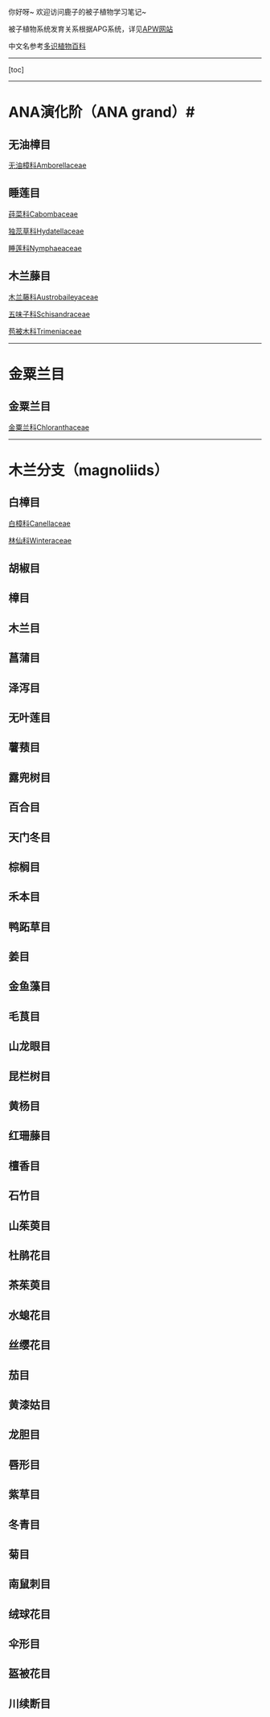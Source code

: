 你好呀~ 欢迎访问鹿子的被子植物学习笔记~被子植物系统发育关系根据APG系统，详见[APW网站](http://www.mobot.org/MOBOT/research/APweb/)中文名参考[多识植物百科](http://duocet.ibiodiversity.net/index.php?title=首页)---[toc]---# ANA演化阶（ANA grand）#  ## 无油樟目 ##  [无油樟科Amborellaceae]()## 睡莲目 ## [莼菜科Cabombaceae]()[独蕊草科Hydatellaceae]()[睡莲科Nymphaeaceae]()## 木兰藤目 ##  [木兰藤科Austrobaileyaceae]()[五味子科Schisandraceae]()[苞被木科Trimeniaceae]()---# 金粟兰目 ### 金粟兰目 ##  [金粟兰科Chloranthaceae]()---# 木兰分支（magnoliids） #  ## 白樟目 ##[白樟科Canellaceae]()[林仙科Winteraceae]()## 胡椒目 #### 樟目 #### 木兰目 #### 菖蒲目 #### 泽泻目 #### 无叶莲目 #### 薯蓣目 #### 露兜树目 #### 百合目 #### 天门冬目 #### 棕榈目 #### 禾本目 #### 鸭跖草目 #### 姜目 #### 金鱼藻目 #### 毛茛目 #### 山龙眼目 #### 昆栏树目 #### 黄杨目 ####  ####  ####  ####  ####  ####  ####  ####  ####  ####  ####  ####  ####  ####  ####  ####  #### 红珊藤目 #### 檀香目 #### 石竹目 #### 山茱萸目 #### 杜鹃花目 #### 茶茱萸目 #### 水螅花目 #### 丝缨花目 #### 茄目 #### 黄漆姑目 #### 龙胆目 #### 唇形目 #### 紫草目 #### 冬青目 #### 菊目 #### 南鼠刺目 #### 绒球花目 #### 伞形目 #### 盔被花目 #### 川续断目 ##[]()[]()[]()[]()[]()[]()[]()[]()[]()[]()[]()[]()[]()[]()[]()